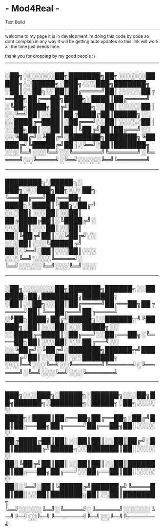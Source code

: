 # - Mod4Real -
Test Build

--------------------------------------------------------------------------------------------------------------------------------------------
welcome to my page it is in development im doing this code by code so dont complain in any way it will be getting auto updates so this link will work all the time just needs time. 

thank you for dropping by my good people :) 

-----------------------------------------------------------------
░██╗░░░░░░░██╗███████╗██╗░░░░░░█████╗░░█████╗░███╗░░░███╗███████╗
░██║░░██╗░░██║██╔════╝██║░░░░░██╔══██╗██╔══██╗████╗░████║██╔════╝
░╚██╗████╗██╔╝█████╗░░██║░░░░░██║░░╚═╝██║░░██║██╔████╔██║█████╗░░
░░████╔═████║░██╔══╝░░██║░░░░░██║░░██╗██║░░██║██║╚██╔╝██║██╔══╝░░
░░╚██╔╝░╚██╔╝░███████╗███████╗╚█████╔╝╚█████╔╝██║░╚═╝░██║███████╗
░░░╚═╝░░░╚═╝░░╚══════╝╚══════╝░╚════╝░░╚════╝░╚═╝░░░░░╚═╝╚══════╝
-----------------------------------------------------------------


----------------------------------------
████████╗░█████╗░  ███╗░░░███╗██╗░░░██╗  
╚══██╔══╝██╔══██╗  ████╗░████║╚██╗░██╔╝  
░░░██║░░░██║░░██║  ██╔████╔██║░╚████╔╝░  
░░░██║░░░██║░░██║  ██║╚██╔╝██║░░╚██╔╝░░  
░░░██║░░░╚█████╔╝  ██║░╚═╝░██║░░░██║░░░  
░░░╚═╝░░░░╚════╝░  ╚═╝░░░░░╚═╝░░░╚═╝░░░ 
----------------------------------------


----------------------------------------------------------
░██╗░░░░░░░██╗███████╗██████╗░░██████╗██╗████████╗███████╗
░██║░░██╗░░██║██╔════╝██╔══██╗██╔════╝██║╚══██╔══╝██╔════╝
░╚██╗████╗██╔╝█████╗░░██████╦╝╚█████╗░██║░░░██║░░░█████╗░░
░░████╔═████║░██╔══╝░░██╔══██╗░╚═══██╗██║░░░██║░░░██╔══╝░░
░░╚██╔╝░╚██╔╝░███████╗██████╦╝██████╔╝██║░░░██║░░░███████╗
░░░╚═╝░░░╚═╝░░╚══════╝╚═════╝░╚═════╝░╚═╝░░░╚═╝░░░╚══════╝
----------------------------------------------------------


-------------------------------------------------------------------
███╗░░░███╗░█████╗░██████╗░░░██╗██╗██████╗░███████╗░█████╗░██╗░░░░░
████╗░████║██╔══██╗██╔══██╗░██╔╝██║██╔══██╗██╔════╝██╔══██╗██║░░░░░
██╔████╔██║██║░░██║██║░░██║██╔╝░██║██████╔╝█████╗░░███████║██║░░░░░
██║╚██╔╝██║██║░░██║██║░░██║███████║██╔══██╗██╔══╝░░██╔══██║██║░░░░░
██║░╚═╝░██║╚█████╔╝██████╔╝╚════██║██║░░██║███████╗██║░░██║███████╗
╚═╝░░░░░╚═╝░╚════╝░╚═════╝░░░░░░╚═╝╚═╝░░╚═╝╚══════╝╚═╝░░╚═╝╚══════╝
-------------------------------------------------------------------
